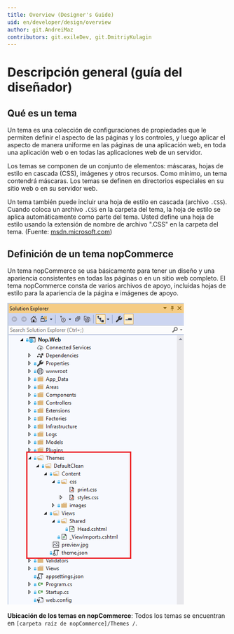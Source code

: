 ```yaml
---
title: Overview (Designer's Guide)
uid: en/developer/design/overview
author: git.AndreiMaz
contributors: git.exileDev, git.DmitriyKulagin
---
```


# Descripción general (guía del diseñador)

## Qué es un tema

Un tema es una colección de configuraciones de propiedades que le permiten definir el aspecto de las páginas y los controles, y luego aplicar el aspecto de manera uniforme en las páginas de una aplicación web, en toda una aplicación web o en todas las aplicaciones web de un servidor.

Los temas se componen de un conjunto de elementos: máscaras, hojas de estilo en cascada (CSS), imágenes y otros recursos. Como mínimo, un tema contendrá máscaras. Los temas se definen en directorios especiales en su sitio web o en su servidor web.

Un tema también puede incluir una hoja de estilo en cascada (archivo `.CSS`). Cuando coloca un archivo `.CSS` en la carpeta del tema, la hoja de estilo se aplica automáticamente como parte del tema. Usted define una hoja de estilo usando la extensión de nombre de archivo ".CSS" en la carpeta del tema. (Fuente: [msdn.microsoft.com](https://msdn.microsoft.com))

## Definición de un tema nopCommerce

Un tema nopCommerce se usa básicamente para tener un diseño y una apariencia consistentes en todas las páginas o en un sitio web completo. El tema nopCommerce consta de varios archivos de apoyo, incluidas hojas de estilo para la apariencia de la página e imágenes de apoyo.

![ubicación-de-temas](_static/overview/location-of-themes.png)

**Ubicación de los temas en nopCommerce**: Todos los temas se encuentran en `[carpeta raíz de nopCommerce]/Themes /`.
